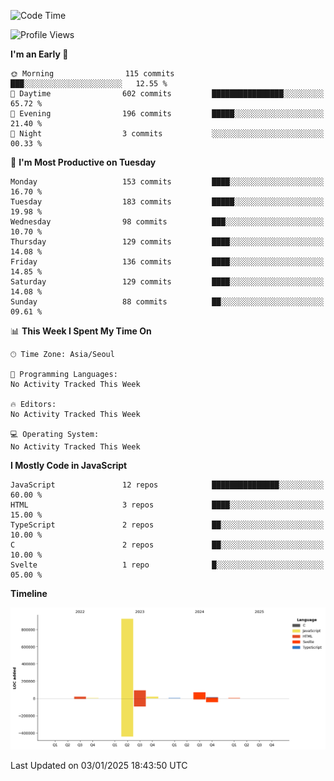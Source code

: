 <!--START_SECTION:waka-->
![Code Time](http://img.shields.io/badge/Code%20Time-131%20hrs%204%20mins-blue)

![Profile Views](http://img.shields.io/badge/Profile%20Views-0-blue)

**I'm an Early 🐤** 

```text
🌞 Morning                115 commits         ███░░░░░░░░░░░░░░░░░░░░░░   12.55 % 
🌆 Daytime                602 commits         ████████████████░░░░░░░░░   65.72 % 
🌃 Evening                196 commits         █████░░░░░░░░░░░░░░░░░░░░   21.40 % 
🌙 Night                  3 commits           ░░░░░░░░░░░░░░░░░░░░░░░░░   00.33 % 
```
📅 **I'm Most Productive on Tuesday** 

```text
Monday                   153 commits         ████░░░░░░░░░░░░░░░░░░░░░   16.70 % 
Tuesday                  183 commits         █████░░░░░░░░░░░░░░░░░░░░   19.98 % 
Wednesday                98 commits          ███░░░░░░░░░░░░░░░░░░░░░░   10.70 % 
Thursday                 129 commits         ████░░░░░░░░░░░░░░░░░░░░░   14.08 % 
Friday                   136 commits         ████░░░░░░░░░░░░░░░░░░░░░   14.85 % 
Saturday                 129 commits         ████░░░░░░░░░░░░░░░░░░░░░   14.08 % 
Sunday                   88 commits          ██░░░░░░░░░░░░░░░░░░░░░░░   09.61 % 
```


📊 **This Week I Spent My Time On** 

```text
🕑︎ Time Zone: Asia/Seoul

💬 Programming Languages: 
No Activity Tracked This Week

🔥 Editors: 
No Activity Tracked This Week

💻 Operating System: 
No Activity Tracked This Week
```

**I Mostly Code in JavaScript** 

```text
JavaScript               12 repos            ███████████████░░░░░░░░░░   60.00 % 
HTML                     3 repos             ████░░░░░░░░░░░░░░░░░░░░░   15.00 % 
TypeScript               2 repos             ██░░░░░░░░░░░░░░░░░░░░░░░   10.00 % 
C                        2 repos             ██░░░░░░░░░░░░░░░░░░░░░░░   10.00 % 
Svelte                   1 repo              █░░░░░░░░░░░░░░░░░░░░░░░░   05.00 % 
```



**Timeline**

![Lines of Code chart](https://raw.githubusercontent.com/project-dy/project-dy/main/assets/bar_graph.png)


 Last Updated on 03/01/2025 18:43:50 UTC
<!--END_SECTION:waka-->
